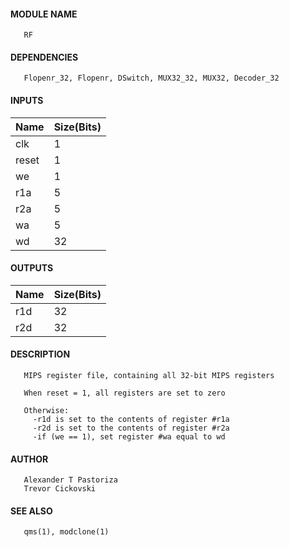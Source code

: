 #### MODULE NAME
       RF

#### DEPENDENCIES
       Flopenr_32, Flopenr, DSwitch, MUX32_32, MUX32, Decoder_32

#### INPUTS
Name  | Size(Bits)
------|------------
clk  |     1      
reset |     1     
we   |     1      
r1a  |     5      
r2a  |     5      
wa   |     5      
wd   |     32     

#### OUTPUTS
Name | Size(Bits)
-----|------------
r1d  |     32    
r2d  |     32     

#### DESCRIPTION
       MIPS register file, containing all 32-bit MIPS registers

       When reset = 1, all registers are set to zero

       Otherwise:
         -r1d is set to the contents of register #r1a
         -r2d is set to the contents of register #r2a
         -if (we == 1), set register #wa equal to wd

#### AUTHOR
       Alexander T Pastoriza
       Trevor Cickovski

#### SEE ALSO
       qms(1), modclone(1)
